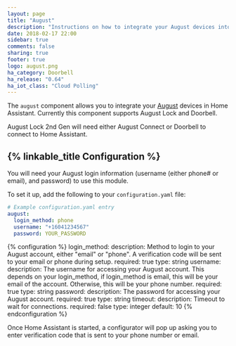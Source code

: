 ```yaml
---
layout: page
title: "August"
description: "Instructions on how to integrate your August devices into Home Assistant."
date: 2018-02-17 22:00
sidebar: true
comments: false
sharing: true
footer: true
logo: august.png
ha_category: Doorbell
ha_release: "0.64"
ha_iot_class: "Cloud Polling"
---
```


The `august` component allows you to integrate your [August](http://august.com) devices in Home Assistant. Currently this component supports August Lock and Doorbell.

<p class='note'>
August Lock 2nd Gen will need either August Connect or Doorbell to connect to Home Assistant.
</p>

## {% linkable_title Configuration %}

You will need your August login information (username (either phone# or email), and password) to use this module.

To set it up, add the following to your `configuration.yaml` file:

```yaml
# Example configuration.yaml entry
august:
  login_method: phone
  username: "+16041234567"
  password: YOUR_PASSWORD
```

{% configuration %}
login_method:
  description: Method to login to your August account, either "email" or "phone". A verification code will be sent to your email or phone during setup.
  required: true
  type: string
username:
  description: The username for accessing your August account. This depends on your login_method, if login_method is email, this will be your email of the account. Otherwise, this will be your phone number.
  required: true
  type: string
password:
  description: The password for accessing your August account.
  required: true
  type: string
timeout:
  description: Timeout to wait for connections.
  required: false
  type: integer
  default: 10
{% endconfiguration %}

Once Home Assistant is started, a configurator will pop up asking you to enter verification code that is sent to your phone number or email.
